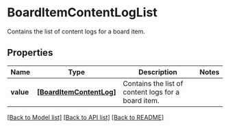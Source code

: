 # BoardItemContentLogList

Contains the list of content logs for a board item.

## Properties
Name | Type | Description | Notes
------------ | ------------- | ------------- | -------------
**value** | [**[BoardItemContentLog]**](BoardItemContentLog.md) | Contains the list of content logs for a board item. | 

[[Back to Model list]](../README.md#documentation-for-models) [[Back to API list]](../README.md#documentation-for-api-endpoints) [[Back to README]](../README.md)


